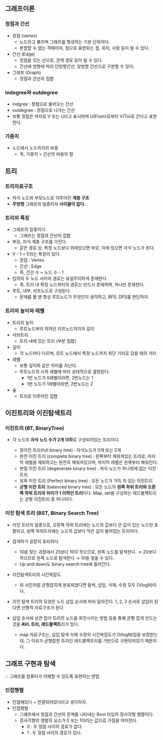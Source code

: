 ## 그래프이론

### 정점과 간선

- 정점 (vertex)
    - 노드라고 불리며 그래프를 형성하는 기본 단위이다.
    - 분할할 수 없는 객체이자, 점으로 표현되는 점, 위치, 사람 등이 될 수 있다.
- 간선 (Edge)
    - 정점을 잇는 선으로, 관계 경로 등이 될 수 있다.
    - 간선에 방향에 따라 단방향간선, 양방향 간선으로 구분할 수 있다.
- 그래프 (Graph)
    - 정점과 간선의 집합

### indegree와 outdegree

- indgree : 정점으로 들어오는 간선
- outdegree : 정점으로 나가는 간선
- 보통 정점은 약자로 V 또는 U라고 표시하며 U(From)로부터 V(To)로 간다고 표현한다.

### 가중치

- 노드에서 노드까지의 비용
    - 즉, 가중치 = 간선의 비용의 합

## 트리

### 트리자료구조

- 자식 노드와 부모노드로 이루어진 **계층 구조**
- **무방향** 그래프의 일종이자 **사이클이 없다.**

### 트리의 특징

- 그래프의 일종이다.
    - 그래프는 정점과 간선의 집합
- 부모, 자식 계층 구조를 가진다.
    - 같은 경로 상, 특정 노드보다 위에있으면 부모, 아래 있으면 자식 노드가 된다.
- V - 1 = E라는 특징이 있다.
    - 정점 : Vertex
    - 간선 : Edge
    - 즉, 간선 수 = 노드 수 - 1
- 임의의 두 노드 사이의 경로는 유일무이하게 존재한다.
    - 즉, 트리 내 특정 노드까지의 경로는 반드시 존재하며, 하나만 존재한다.
- 루트, 내부, 리프노드로 구성된다.
    - 문제를 풀 땐 항상 루트노드가 무엇인지 생각하고, BFS, DFS를 판단하자.


### 트리의 높이와 레벨

- 트리의 높이
    - 루트노드부터 최하단 리프노드까지의 길이
- 서브트리
    - 트리 내에 있는 트리 (부분 집합)
- 깊이
    - 각 노드마다 다르며, 로트 노드에서 특정 노드까지 최단 거리로 갔을 때의 거리
- 레벨
    - 보통 깊이와 같은 의미를 지닌다.
    - 루트노드의 시작 레벨에 따라 상대적으로 결정된다.
        - 1번 노드가 0레벨이라면, 2번노드는 1
        - 1번 노드가 1레벨이라면, 2번노드는 2
- 숲
    - 트리로 이루어진 집합


## 이진트리와 이진탐색트리

### 이진트리 (BT, BinaryTree)

- 각 노드의 **자식 노드 수가 2개 이하**로 구성되어있는 트리이다.

    - 정이진 트리(full binary tree) : 자식노드가 0개 또는 2개
    - 완전 이진 트리 (complete binary tree) : 왼쪽부터 채워져있는 트리로, 마지막 레벨을 제외하고는 완전히 채워져있으며, 마지막 레벨은 왼쪽부터 채워진다.
    - 변질 이진 트리 (degenerate binary tree) : 자식 노드가 하나밖에 없는 이진 트리
    - 포화 이진 트리 (Perfect binary tree) : 모든 노드가 가득 차 있는 이진트리
    - **균형 이진 트리** (balanced binary tree) : 모든 노드의 **왼쪽 하위 트리와 오른쪽 하위 트리의 차이가 1 이하인 트리**이다. Map, set을 구성하는 레드블랙트리는 균형 이진트리 중 하나이다.

### 이진 탐색 트리 (BST, Binary Search Tree)

- 이진 트리의 일종으로, 오른쪽 하위 트리에는 노드의 값보다 큰 값이 있는 노드만 포함되고, 왼쪽 하위트리에는 노드의 값보다 작은 값이 들어있는 트리이다.
    
    
- 검색하기 굉장히 유리하다.
    - 10을 찾는 과정에서 25보다 10이 작으므로, 왼쪽 노드를 탐색한다. → 20보다 작으므로 왼쪽 노드로 탐색한다 → 10을 찾을 수 있다.
    - Up and down도 binary search tree에 들어간다.
- 이진탐색트리의 시간복잡도
    - 위 사진처럼 균형잡히게 분포되었다면 탐색, 삽입, 삭제, 수정 모두 O(logN)이다.
- 이진 탐색 트리의 모양은 노드 삽입 순서에 따라 달라진다. 1, 2, 3 순서로 삽입이 된다면 선형적 자료구조가 된다.
    
    
- 삽입 순서에 상관 없이 트리의 노드를 회전시키는 방법 등을 통해 균형 잡게 만드는 것을 **AVL 트리, 레드블랙트**리가 있다.
    - map 자료구조는, 삽입 탐색 삭제 수정의 시간복잡도가 O(logN)임을 보장받는데, 그 이유가 균형잡힌 트리인 레드블랙트리를 기반으로 구현되어있기 때문이다.

## 그래프 구현과 탐색

<aside>
💡 그래프를 컴퓨터가 이해할 수 있도록 표현하는 방법

</aside>

### 인접행렬

- 인접해있다 = 연결되어있다라고 생각하자.
- 인접행렬
    - 그래프에서 정점과 간선의 관계를 나타내는 Bool 타입의 정사각형 행렬이다.
    - 정사각형의 행렬의 요소가 0 또는 1이라는 값으로 가짐을 의미한다.
        - 0 : 두 정점 사이의 경로가 없다.
        - 1 : 두 정점 사이의 경로가 있다.

